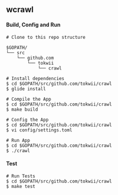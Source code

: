 ## wcrawl

#### Build, Config and Run

```
# Clone to this repo structure

$GOPATH/
└── src
    └── github.com
        └── tokwii
            └── crawl
```

```shell
# Install dependencies
$ cd $GOPATH/src/github.com/tokwii/crawl
$ glide install
```

```shell
# Compile the App
$ cd $GOPATH/src/github.com/tokwii/crawl
$ make build
```

```shell
# Config the App
$ cd $GOPATH/src/github.com/tokwii/crawl
$ vi config/settings.toml
```

```shell
# Run App
$ cd $GOPATH/src/github.com/tokwii/crawl
$ ./crawl 
```
#### Test

```shell
# Run Tests
$ cd $GOPATH/src/github.com/tokwii/crawl
$ make test
```
